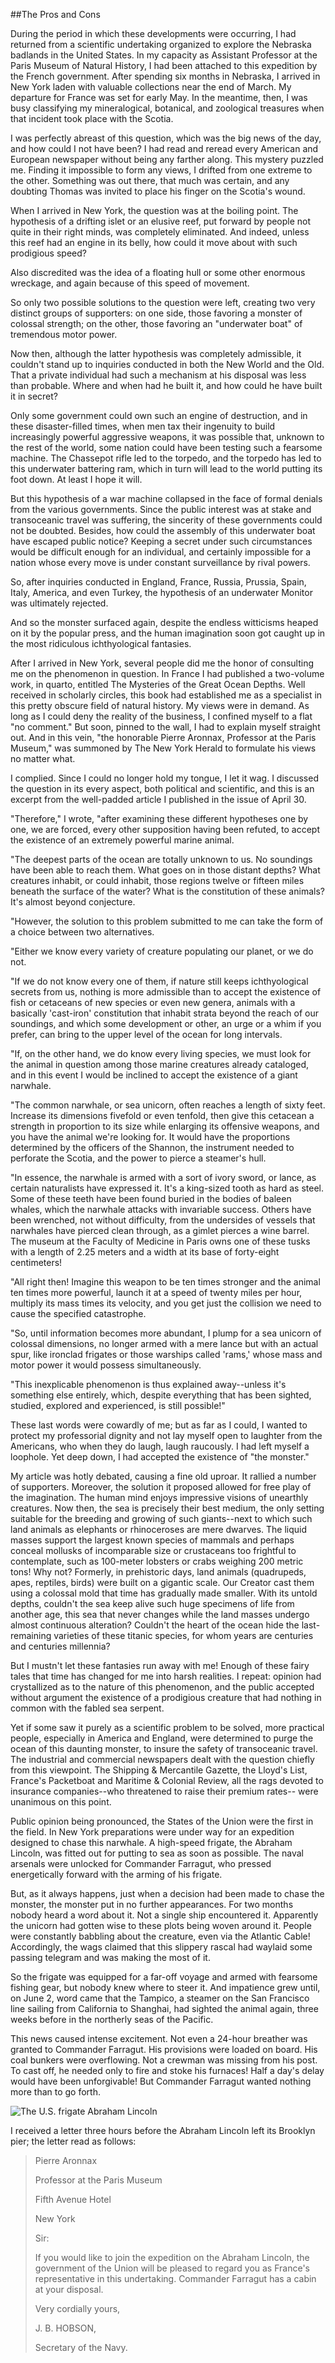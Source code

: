 ##The Pros and Cons

During the period in which these developments were occurring,
I had returned from a scientific undertaking organized to explore
the Nebraska badlands in the United States.  In my capacity as
Assistant Professor at the Paris Museum of Natural History, I had
been attached to this expedition by the French government.
After spending six months in Nebraska, I arrived in New York laden
with valuable collections near the end of March.  My departure
for France was set for early May.  In the meantime, then, I was busy
classifying my mineralogical, botanical, and zoological treasures
when that incident took place with the Scotia.

I was perfectly abreast of this question, which was the big news
of the day, and how could I not have been?  I had read and reread every
American and European newspaper without being any farther along.
This mystery puzzled me.  Finding it impossible to form any views,
I drifted from one extreme to the other.  Something was out there,
that much was certain, and any doubting Thomas was invited to place
his finger on the Scotia's wound.

When I arrived in New York, the question was at the boiling point.
The hypothesis of a drifting islet or an elusive reef, put forward
by people not quite in their right minds, was completely eliminated.
And indeed, unless this reef had an engine in its belly, how could
it move about with such prodigious speed?

Also discredited was the idea of a floating hull or some other
enormous wreckage, and again because of this speed of movement.

So only two possible solutions to the question were left,
creating two very distinct groups of supporters:  on one side,
those favoring a monster of colossal strength; on the other,
those favoring an "underwater boat" of tremendous motor power.

Now then, although the latter hypothesis was completely admissible,
it couldn't stand up to inquiries conducted in both the New World
and the Old.  That a private individual had such a mechanism at his
disposal was less than probable.  Where and when had he built it,
and how could he have built it in secret?

Only some government could own such an engine of destruction,
and in these disaster-filled times, when men tax their ingenuity to
build increasingly powerful aggressive weapons, it was possible that,
unknown to the rest of the world, some nation could have been testing
such a fearsome machine.  The Chassepot rifle led to the torpedo,
and the torpedo has led to this underwater battering ram,
which in turn will lead to the world putting its foot down.
At least I hope it will.

But this hypothesis of a war machine collapsed in the face of formal
denials from the various governments.  Since the public interest
was at stake and transoceanic travel was suffering, the sincerity
of these governments could not be doubted.  Besides, how could
the assembly of this underwater boat have escaped public notice?
Keeping a secret under such circumstances would be difficult enough
for an individual, and certainly impossible for a nation whose
every move is under constant surveillance by rival powers.

So, after inquiries conducted in England, France, Russia, Prussia,
Spain, Italy, America, and even Turkey, the hypothesis of an underwater
Monitor was ultimately rejected.

And so the monster surfaced again, despite the endless witticisms
heaped on it by the popular press, and the human imagination soon
got caught up in the most ridiculous ichthyological fantasies.

After I arrived in New York, several people did me the honor
of consulting me on the phenomenon in question.  In France I had
published a two-volume work, in quarto, entitled The Mysteries
of the Great Ocean Depths.  Well received in scholarly circles,
this book had established me as a specialist in this pretty obscure field
of natural history.  My views were in demand.  As long as I could deny
the reality of the business, I confined myself to a flat "no comment."
But soon, pinned to the wall, I had to explain myself straight out.
And in this vein, "the honorable Pierre Aronnax, Professor at
the Paris Museum," was summoned by The New York Herald to formulate
his views no matter what.

I complied.  Since I could no longer hold my tongue, I let it wag.
I discussed the question in its every aspect, both political
and scientific, and this is an excerpt from the well-padded article
I published in the issue of April 30.

"Therefore," I wrote, "after examining these different hypotheses one
by one, we are forced, every other supposition having been refuted,
to accept the existence of an extremely powerful marine animal.

"The deepest parts of the ocean are totally unknown to us.
No soundings have been able to reach them.  What goes on in
those distant depths?  What creatures inhabit, or could inhabit,
those regions twelve or fifteen miles beneath the surface
of the water?  What is the constitution of these animals?
It's almost beyond conjecture.

"However, the solution to this problem submitted to me can take
the form of a choice between two alternatives.

"Either we know every variety of creature populating our planet,
or we do not.

"If we do not know every one of them, if nature still keeps
ichthyological secrets from us, nothing is more admissible than to accept
the existence of fish or cetaceans of new species or even new genera,
animals with a basically 'cast-iron' constitution that inhabit
strata beyond the reach of our soundings, and which some development
or other, an urge or a whim if you prefer, can bring to the upper
level of the ocean for long intervals.

"If, on the other hand, we do know every living species, we must
look for the animal in question among those marine creatures
already cataloged, and in this event I would be inclined to accept
the existence of a giant narwhale.

"The common narwhale, or sea unicorn, often reaches a length of
sixty feet.  Increase its dimensions fivefold or even tenfold, then give
this cetacean a strength in proportion to its size while enlarging
its offensive weapons, and you have the animal we're looking for.
It would have the proportions determined by the officers of the Shannon,
the instrument needed to perforate the Scotia, and the power
to pierce a steamer's hull.

"In essence, the narwhale is armed with a sort of ivory sword,
or lance, as certain naturalists have expressed it.
It's a king-sized tooth as hard as steel.  Some of these teeth have
been found buried in the bodies of baleen whales, which the narwhale
attacks with invariable success.  Others have been wrenched,
not without difficulty, from the undersides of vessels that narwhales
have pierced clean through, as a gimlet pierces a wine barrel.
The museum at the Faculty of Medicine in Paris owns one of these
tusks with a length of 2.25 meters and a width at its base
of forty-eight centimeters!

"All right then!  Imagine this weapon to be ten times stronger and
the animal ten times more powerful, launch it at a speed of twenty
miles per hour, multiply its mass times its velocity, and you get
just the collision we need to cause the specified catastrophe.

"So, until information becomes more abundant, I plump for a sea
unicorn of colossal dimensions, no longer armed with a mere lance
but with an actual spur, like ironclad frigates or those warships called
'rams,' whose mass and motor power it would possess simultaneously.

"This inexplicable phenomenon is thus explained away--unless it's
something else entirely, which, despite everything that has
been sighted, studied, explored and experienced, is still possible!"

These last words were cowardly of me; but as far as I could,
I wanted to protect my professorial dignity and not lay myself open
to laughter from the Americans, who when they do laugh, laugh raucously.
I had left myself a loophole.  Yet deep down, I had accepted
the existence of "the monster."

My article was hotly debated, causing a fine old uproar.
It rallied a number of supporters.  Moreover, the solution
it proposed allowed for free play of the imagination.
The human mind enjoys impressive visions of unearthly creatures.
Now then, the sea is precisely their best medium, the only setting
suitable for the breeding and growing of such giants--next to which
such land animals as elephants or rhinoceroses are mere dwarves.
The liquid masses support the largest known species of mammals and perhaps
conceal mollusks of incomparable size or crustaceans too frightful
to contemplate, such as 100-meter lobsters or crabs weighing 200
metric tons!  Why not?  Formerly, in prehistoric days, land animals
(quadrupeds, apes, reptiles, birds) were built on a gigantic scale.
Our Creator cast them using a colossal mold that time has gradually
made smaller.  With its untold depths, couldn't the sea keep alive
such huge specimens of life from another age, this sea that never
changes while the land masses undergo almost continuous alteration?
Couldn't the heart of the ocean hide the last-remaining
varieties of these titanic species, for whom years are centuries
and centuries millennia?

But I mustn't let these fantasies run away with me!  Enough of these
fairy tales that time has changed for me into harsh realities.
I repeat:  opinion had crystallized as to the nature of this phenomenon,
and the public accepted without argument the existence of a prodigious
creature that had nothing in common with the fabled sea serpent.

Yet if some saw it purely as a scientific problem to be solved,
more practical people, especially in America and England,
were determined to purge the ocean of this daunting monster, to insure
the safety of transoceanic travel.  The industrial and commercial
newspapers dealt with the question chiefly from this viewpoint.
The Shipping & Mercantile Gazette, the Lloyd's List, France's Packetboat
and Maritime & Colonial Review, all the rags devoted to
insurance companies--who threatened to raise their premium rates--
were unanimous on this point.

Public opinion being pronounced, the States of the Union were
the first in the field.  In New York preparations were under way for
an expedition designed to chase this narwhale.  A high-speed frigate,
the Abraham Lincoln, was fitted out for putting to sea as soon
as possible.  The naval arsenals were unlocked for Commander Farragut,
who pressed energetically forward with the arming of his frigate.

But, as it always happens, just when a decision had been made to chase
the monster, the monster put in no further appearances.  For two months
nobody heard a word about it.  Not a single ship encountered it.
Apparently the unicorn had gotten wise to these plots being woven
around it.  People were constantly babbling about the creature,
even via the Atlantic Cable!  Accordingly, the wags claimed that this
slippery rascal had waylaid some passing telegram and was making
the most of it.

So the frigate was equipped for a far-off voyage and armed
with fearsome fishing gear, but nobody knew where to steer it.
And impatience grew until, on June 2, word came that the Tampico,
a steamer on the San Francisco line sailing from California to Shanghai,
had sighted the animal again, three weeks before in the northerly
seas of the Pacific.

This news caused intense excitement.  Not even a 24-hour breather was
granted to Commander Farragut.  His provisions were loaded on board.
His coal bunkers were overflowing.  Not a crewman was missing
from his post.  To cast off, he needed only to fire and stoke
his furnaces!  Half a day's delay would have been unforgivable!
But Commander Farragut wanted nothing more than to go forth.

![The U.S. frigate Abraham Lincoln][1]

I received a letter three hours before the Abraham Lincoln left
its Brooklyn pier; the letter read as follows:

<blockquote>
Pierre Aronnax

Professor at the Paris Museum

Fifth Avenue Hotel

New York

Sir:

If you would like to join the expedition on the Abraham Lincoln,
the government of the Union will be pleased to regard you as France's
representative in this undertaking.  Commander Farragut has a cabin
at your disposal.

Very cordially yours,

J. B. HOBSON,

Secretary of the Navy.
</blockquote>


[1]: source/verne_undersea/img/3.jpg

